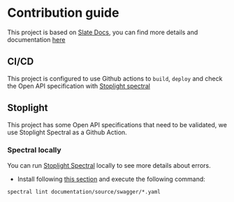 # Contribution guide

This project is based on [Slate Docs](https://github.com/slatedocs/slate), you can find more details and documentation [here](/documentation/README.md)

## CI/CD

This project is configured to use Github actions to `build`, `deploy` and check the Open API specification with [Stoplight spectral](https://github.com/stoplightio/spectral)

## Stoplight

This project has some Open API specifications that need to be validated, we use Stoplight Spectral as a Github Action.

### Spectral locally

You can run [Stoplight Spectral](https://github.com/stoplightio/spectral) locally to see more details about errors.

- Install following [this section](https://github.com/stoplightio/spectral#installation) and execute the following command:

`spectral lint documentation/source/swagger/*.yaml`